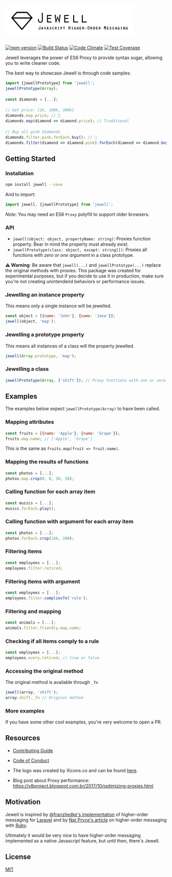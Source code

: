 # ![Jewell](./assets/logo.png)

[![npm version](https://img.shields.io/npm/v/jewell.svg)](https://www.npmjs.org/package/jewell)
[![Build Status](https://travis-ci.org/pedsmoreira/jewell.svg?branch=master)](https://travis-ci.org/pedsmoreira/jewell)
[![Code Climate](https://codeclimate.com/github/pedsmoreira/jewell/badges/gpa.svg)](https://codeclimate.com/github/pedsmoreira/jewell)
[![Test Coverage](https://codeclimate.com/github/pedsmoreira/jewell/badges/coverage.svg)](https://codeclimate.com/github/pedsmoreira/jewelle/coverage)

Jewell leverages the power of ES6 Proxy to provide syntax sugar, allowing you to write cleaner code.

The best way to showcase Jewell is through code samples:

```javascript
import {jewellPrototype} from 'jewell';
jewellPrototype(Array);

const diamonds = [...];

// Get price: [2k, 100k, 300k]
diamonds.map.price; // 💎
diamonds.map(diamond => diamond.price); // Traditional

// Buy all pink diamonds
diamonds.filter.pink.forEach.buy(); // 💎
diamonds.filter(diamond => diamond.pink).forEach(diamond => diamond.buy()); // Traditional
```

## Getting Started

### Installation

```bash
npm install jewell --save
```

And to import:

```javascript
import jewell, {jewellPrototype} from 'jewell';
```

*Note*: You may need an ES6 `Proxy` polyfill to support older browsers.

### API

- `jewell(object: object, propertyName: string)`: Proxies function property. Bear in mind the property must already exist.
- `jewellPrototype(class: object, except: string[])`: Proxies all functions with *zero or one argument* in a class prototype.  

**⚠ Warning**: Be aware that `jewell(...)` and `jewellPrototype(...)` replace the original methods with proxies.
This package was created for experimental purposes, but if you decide to use it in production, make sure you're not creating unintendend behaviors or performance issues.

### Jewelling an instance property

This means only a single instance will be jewelled.

```javascript
const object = [{name: 'John'}, {name: 'Jane'}];
jewell(object, 'map');
```

### Jewelling a prototype property

This means all instances of a class will the property jewelled.

```javascript
jewell(Array.prototype, 'map');
```

### Jewelling a class

```javascript
jewellPrototype(Array, ['shift']); // Proxy functions with one or zero args except 'shift
```

## Examples

The examples below expect `jewellPrototype(Array)` to have been called.

### Mapping attributes

```javascript
const fruits = [{name: 'Apple'}, {name: 'Grape'}];
fruits.map.name; // ['Apple', 'Grape']
```

This is the same as `fruits.map(fruit => fruit.name)`.

### Mapping the results of functions

```javascript
const photos = [...];
photos.map.crop(0, 0, 50, 50);
```

### Calling function for each array item

```javascript
const musics = [...];
musics.forEach.play();
```

### Calling function with argument for each array item

```javascript
const photos = [...];
photos.forEach.crop(150, 200);
```

### Filtering items

```javascript
const employees = [...];
employees.filter.retired;
```

### Filtering items with argument

```javascript
const employees = [...];
employees.filter.compliesTo('rule');
```

### Filtering and mapping

```javascript
const animals = [...];
animals.filter.friendly.map.name;
```

### Checking if all items comply to a rule

```javascript
const employees = [...];
employees.every.retired; // true or false
```

### Accessing the original method

The original method is available through `_fn`

```javascript
jewell(array, 'shift');
array.shift._fn // Original method
```

### More examples

If you have some other cool examples, you're very welcome to open a PR.

## Resources

- [Contributing Guide](./CONTRIBUTING.md)
- [Code of Conduct](./CODE_OF_CONDUCT.md)

- The logo was created by Xicons.co and can be found [here](https://www.iconfinder.com/icons/2024653/diamond_gem_jewel_premium_value_icon).
- Blog post about Proxy performance: https://v8project.blogspot.com.br/2017/10/optimizing-proxies.html

## Motivation

Jewell is inspired by [@franzliedke's implementation](https://laravel-news.com/higher-order-messaging)
of higher-order messaging for [Laravel](http://laravel.com)
and by [Nat Pryce's article](http://natpryce.com/articles/000535.html)
on higher-order messaging with [Ruby](https://www.ruby-lang.org).

Ultimately it would be very nice to have higher-order messaging implemented as a native Javascript feature,
but until then, there's Jewell.

## License

[MIT](./LICENSE)
